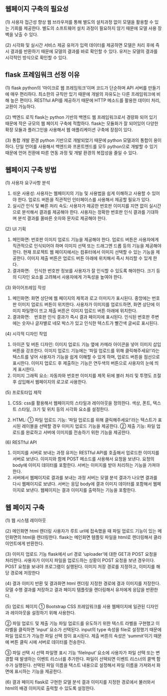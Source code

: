 
## 웹페이지 구축의 필요성

(1) 사용자 접근성 향상
웹 브라우저를 통해 별도의 설치과정 없이 모델을 활용할 수 있는 기회를 제공한다. 별도의 소프트웨어 설치 과정이 필요하지 않기 때문에 모델 사용 장벽을 낮출 수 있다.

(2) 시각화 및 실시간 서비스 제공
유저가 입력 데이터를 제공하면 모델은 처리 후에 즉시 결과를 반환하기 때문에 모델의 결과를 바로 확인할 수 있다. 유저는 모델의 결과를 시각적인 방식으로 확인할 수 있다. 


## flask 프레임워크 선정 이유

(1) flask
python의 ‘마이크로 웹 프레임워크’이며 코드가 단순하며 API 서버를 만들기에 매우 편리하다. 최소한의 규칙만 있기 때문에 개발의 자유도는 다른 프레임워크에 비해 높은 편이다. RESTful API를 제공하기 때문에 HTTP 메소드를 활용한 데이터 처리, 교환이 가능하다.

(2) 백엔드 로직
flask는 python 기반의 백엔드 웹 프레임워크로서 경량화 되어 있기 때문에 작은 규모의 웹 페이지 구축에 적합하다. flask는 모듈화가 잘 되어있어 다양한 확장 모듈과 플러그인을 사용해서 웹 애플리케이션 구축에 장점이 있다.

(3) 통합 개발 환경
python 기반으로 개발되었기 때문에 python 모델과의 통합이 용이하다. 단일 언어를 사용해서 백엔드와 프론트엔드를 모두 python으로 개발할 수 있기 때문에 언어 전환에 따른 연동 과정 및 개발 환경의 복잡성을 줄일 수 있다.


## 웹페이지 구축 방법

(1) 사용자 요구사항 분석
1) 쉬운 사용성: 사용자는 웹페이지의 기능 및 사용법을 쉽게 이해하고 사용할 수 있어야 한다. 업로드 버튼을 직관적인 인터페이스를 사용해서 제공할 필요가 있다.
2) 실시간 인식 및 빠른 처리 속도: 사용자가 제공한 번호판 이미지를 지연 없이 실시간으로 분석해서 결과를 제공해야 한다. 사용자는 정확한 번호판 인식 결과를 기대하며 분석 결과를 올바른 숫자와 문자로 제공해야 한다. 

(2) UI 기획
1) 메인화면: 번호판 이미지 업로드 기능을 제공해야 한다. 업로드 버튼은 사용자에게 직관적으로 인식되어야 하며 이미지 선택 또는 드래그앤 드롭 등의 기능을 제공해야 한다. 현재 프로젝트 웹 페이지에서는 컴퓨터에서 이미지 선택할 수 있는 기능을 제공한다. 이미지 제출 버튼은 업로드 버튼 아래에 위치해서 즉시 처리할 수 있게 한다.
2) 결과화면:　인식한 번호판 정보를 사용자가 잘 인식할 수 있도록 해야한다. 크기 등의 디자인 요소를 고려해서 사용자에게 가독성을 높여야 한다.

(3) 와이어프레임 작성
1) 메인화면: 화면 상단에 웹 페이지의 제목과 로고 이미지가 표시된다. 중앙에는 번호판 이미지 업로드 버튼이 위치한다. 사용자가 이미지를 업로드하면, 화면 상단에 이미지 파일명이 뜨고 제출 버튼은 이미지 업로드 버튼 아래에 위치한다. 
2) 결과화면:　번호판 인식 결과가 즉시 결과 페이지에 표시된다. 인식된 번호판 주변에는 숫자나 글자별로 네모 박스가 있고 인식한 텍스트가 빨간색 글씨로 표시된다.

(4) 시각적 디자인 작업
1) 아이콘 및 버튼 디자인: 이미지 업로드 기능 옆에 카메라 아이콘을 넣어 이미지 삽입 버튼을 강조한다. 이미지 업로드 기능에는 ‘파일 업로드를 위해 클릭해주세요!’라는 텍스트를 넣어 사용자가 기능을 쉽게 이해할 수 있게 하며, 업로드 버튼을 점선으로 표시한다. 이미지 업로드 후 제출하는 기능은 연두색의 버튼으로 사용자의 눈에 띄게 표시한다. 
2) 이미지 그래픽 요소: 자동차와 번호판 이미지를 제목 뒤에 블러 처리 및 투명도 조절 후 삽입해서 웹페이지의 로고로 사용한다.

(5) 프로토타입 제작
1) CSS: css를 활용해서 웹페이지의 스타일과 레이아웃을 정의한다. 색상, 폰트, 텍스트 스타일, 크기 및 위치 등의 시각화 요소를 설정한다.

2) HTML:
① 파일 업로드 기능: ‘파일 업로드를 위해 클릭해주세요!’라는 텍스트가 표시된 레이블을 선택할 경우 이미지 업로드 기능을 제공한다. 
② 제출 기능: 파일 업로드를 완료하고 서버에 이미지를 전송하기 위한 기능을 제공한다.

(6) RESTful API
1) 이미지를 서버로 보내는 과정
유저는 RESTful API를 호출해서 업로드한 이미지를 서버로 보낸다. 이미지와 함께 POST 메소드를 사용해서 요청을 보낸다. 요청의 body에 이미지 데이터를 포함한다. 서버는 이미지를 받아 처리하는 기능을 가져야 한다.
2) 서버에서 웹페이지로 결과를 보내는 과정
서버는 모델 분석 결과가 나오면 결과를 다시 웹페이지로 보낸다. 서버는 응답 body에 결과 이미지 데이터를 포함해서 웹페이지로 보낸다. 웹페이지는 결과 이미지를 출력하는 기능을 포함한다.

## 웹 페이지 구축

(1) 웹 시스템 레이아웃

(2) 메인화면 html 렌더링
사용자가 루트 url에 접속했을 때 파일 업로드 기능이 있는 메인화면의 html을 렌더링한다. flask는 메인화면 템플릿 파일을 html로 렌더링해서 클라이언트에게 반환한다.

(3) 이미지 업로드 기능
flask에서 url 경로 ‘uploader’에 대한 GET과 POST 요청을 처리한다. 사용자가 이미지 파일을 업로드하는 상황이 POST 요청을 보낸 경우이다. POST 요청을 보내야 프로그램이 실행된다. 이미지 저장 경로를 지정하고, 이미지를 해당 경로에 저장한다

(4) 결과 이미지 반환 및 결과화면 html 렌더링
지정한 경로에 결과 이미지를 저장한다. 모델 수행 결과를 저장하고 결과 페이지 템플릿을 랜더링해서 유저에게 응답을 반환한다.

(5) 업로드 페이지
①  Bootstrap CSS 프레임워크를 사용
웹페이지에 일관된 디자인과 레이아웃을 설정하기 위해 사용한다.

② 파일 업로드 및 제출 기능
파일 업로드를 유도하기 위한 텍스트 라벨을 구현했고 이 라벨을 클릭하면 ‘input’ 요소가 선택된다. input의 type 속성을 file로 설정했기 때문에 파일 업로드가 가능한 파일 선택 창이 표시된다. 
제출 버튼의 속성은 ‘summit’이기 때문에 버튼 클릭 시에 서버로 데이터를 전송한다.

③ 파일 선택 시 선택 파일명 표시 기능
‘fileInput’ 요소에 사용자가 파일 선택 또는 변경할 때 발생하는 이벤트 리스너를 추가한다. 파일이 선택되면 이벤트 리스너의 콜백 함수가 실행된다.
선택된 파일 이름을 텍스트 내용으로 설정해서 파일 이름을 가져와서 화면에 표시하는 기능을 제공한다.

(6) 결과 페이지
flask로 구현한 모델 분석 결과 이미지를 지정한 경로에서 불러와서 html의 배경 이미지로 출력할 수 있도록 설정한다.
